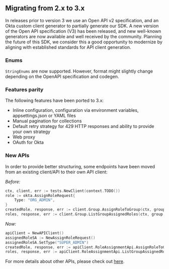 ## Migrating from 2.x to 3.x

In releases prior to version 3 we use an Open API v2 specification, and an Okta custom client generator to partially generate our SDK. A new version of the Open API specification (V3) has been released, and new well-known generators are now available and well received by the community. Planning the future of this SDK, we consider this a good opportunity to modernize by aligning with established standards for API client generation. 

### Enums

`StringEnums` are now supported. However, format might slightly change depending on the OpenAPI specification and codegen.

### Features parity

The following features have been ported to 3.x:

* Inline configuration, configuration via environment variables, appsettings.json or YAML files
* Manual pagination for collections
* Default retry strategy for 429 HTTP responses and ability to provide your own strategy
* Web proxy 
* OAuth for Okta

### New APIs

In order to provide better structuring, some endpoints have been moved from an existing client/API to their own API client:

_Before:_

```go
ctx, client, err := tests.NewClient(context.TODO())
role := okta.AssignRoleRequest{
    Type: "ORG_ADMIN",
}
createdRole, response, err := client.Group.AssignRoleToGroup(ctx, group.Id, role, nil)
roles, response, err := client.Group.ListGroupAssignedRoles(ctx, group.Id, nil)
```

_Now:_

```go
apiClient = NewAPIClient()
assignedRoleSA := NewAssignRoleRequest()
assignedRoleSA.SetType("SUPER_ADMIN")
createdRole, response, err := apiClient.RoleAssignmentApi.AssignRoleToGroup(context.TODO(), group.GetId()).AssignRoleRequest(*assignedRoleSA).Execute()
roles, response, err := apiClient.RoleAssignmentApi.ListGroupAssignedRoles(context.TODO(), group.GetId()).Execute()
```

For more details about other APIs, please check out [here](API_README.md#documentation-for-API-Endpoints).

